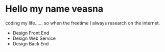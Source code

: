 # Hello my name veasna
coding my life...... so when the freetime I always research on the internet.


 - Design Front End
 - Design Web Service
 - Design Back End

